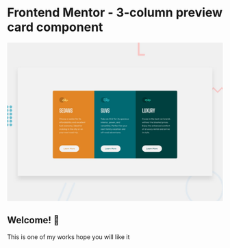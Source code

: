 # Frontend Mentor - 3-column preview card component

![Design preview for the 3-column preview card component coding challenge](./design/desktop-preview.jpg)

## Welcome! 👋

This is one of my works hope you will like it